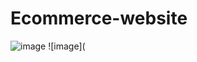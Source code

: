 # Ecommerce-website

![image](https://github.com/Vedantika1509/Ecommerce-website/assets/97672525/c0ea0478-61c6-41cb-9ad2-95b4a86848c3)
![image](


